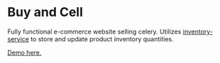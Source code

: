 # Buy and Cell
Fully functional e-commerce website selling celery. Utilizes [inventory-service](https://github.com/LexBedwell/inventory-service) to store and update product inventory quantities.

[Demo here.](https://celery-store.herokuapp.com)